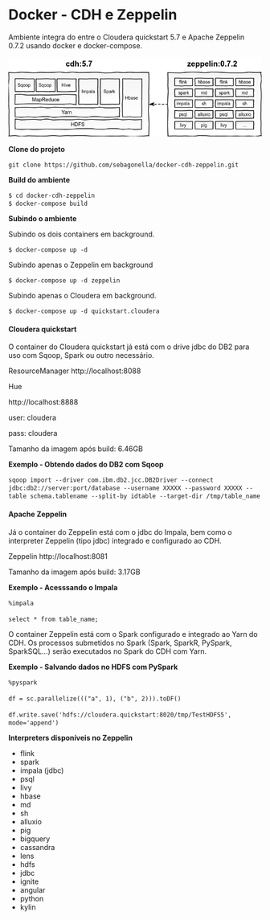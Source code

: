 # Docker - CDH e Zeppelin

Ambiente integra do entre o Cloudera quickstart 5.7 e Apache Zeppelin 0.7.2 usando docker e docker-compose.

![Architecture](architecture/architecture.png)

**Clone do projeto**

```
git clone https://github.com/sebagonella/docker-cdh-zeppelin.git
```

**Build do ambiente**

```
$ cd docker-cdh-zeppelin
$ docker-compose build
```

**Subindo o ambiente**

Subindo os dois containers em background.

```
$ docker-compose up -d
```

Subindo apenas o Zeppelin em background

```
$ docker-compose up -d zeppelin
```

Subindo apenas o Cloudera em background.

```
$ docker-compose up -d quickstart.cloudera
```

#### Cloudera quickstart

O container do Cloudera quickstart já está com o drive jdbc do DB2 para uso com Sqoop, Spark ou outro necessário.

ResourceManager
http://localhost:8088

Hue

http://localhost:8888

user: cloudera

pass: cloudera

Tamanho da imagem após build: 6.46GB

**Exemplo - Obtendo dados do DB2 com Sqoop**

```
sqoop import --driver com.ibm.db2.jcc.DB2Driver --connect jdbc:db2://server:port/database --username XXXXX --password XXXXX --table schema.tablename --split-by idtable --target-dir /tmp/table_name
```

#### Apache Zeppelin

Já o container do Zeppelin está com o jdbc do Impala, bem como o interpreter Zeppelin (tipo jdbc) integrado e configurado ao CDH. 

Zeppelin
http://localhost:8081

Tamanho da imagem após build: 3.17GB

**Exemplo - Acesssando o Impala**

```
%impala

select * from table_name;
```

O container Zeppelin está com o Spark configurado e integrado ao Yarn do CDH. Os processos submetidos no Spark (Spark, SparkR, PySpark, SparkSQL...) serão executados no Spark do CDH com Yarn.

**Exemplo - Salvando dados no HDFS com PySpark**

```
%pyspark

df = sc.parallelize((("a", 1), ("b", 2))).toDF()

df.write.save('hdfs://cloudera.quickstart:8020/tmp/TestHDFS5', mode='append')
```

**Interpreters disponíveis no Zeppelin**

* flink
* spark 
* impala (jdbc)
* psql
* livy
* hbase
* md
* sh
* alluxio
* pig
* bigquery
* cassandra
* lens
* hdfs
* jdbc
* ignite
* angular
* python
* kylin